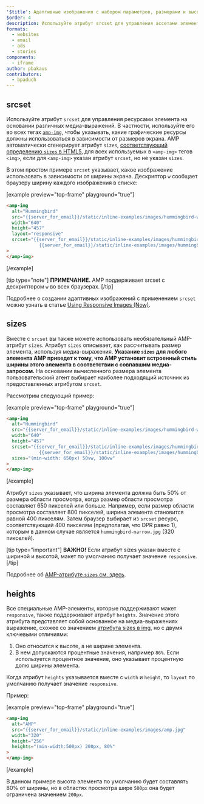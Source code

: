 ```yaml
---
'$title': Адаптивные изображения с набором параметров, размерами и высотой
$order: 4
description: Используйте атрибут srcset для управления ассетами элемента на основании различных медиа-выражений. В частности, используйте его для всех тегов amp-img, чтобы указывать, какие...
formats:
  - websites
  - email
  - ads
  - stories
components:
  - iframe
author: pbakaus
contributors:
  - bpaduch
---
```


## srcset

Используйте атрибут `srcset` для управления ресурсами элемента на основании различных медиа-выражений. В частности, используйте его во всех тегах [`amp-img`](../../../../documentation/components/reference/amp-img.md), чтобы указывать, какие графические ресурсы должны использоваться в зависимости от размеров экрана. AMP автоматически сгенерирует атрибут `sizes`, <a href="https://developer.mozilla.org/en-US/docs/Web/HTML/Element/img" data-md-type="link">соответствующий определению `sizes` в HTML5</a>, для всех используемых в `<amp-img>` тегов `<img>`, если для `<amp-img>` указан атрибут `srcset`, но не указан `sizes`.

В этом простом примере `srcset` указывает, какое изображение использовать в зависимости от ширины экрана. Дескриптор `w` сообщает браузеру ширину каждого изображения в списке:

[example preview="top-frame" playground="true"]

```html
<amp-img
  alt="Hummingbird"
  src="{{server_for_email}}/static/inline-examples/images/hummingbird-wide.jpg"
  width="640"
  height="457"
  layout="responsive"
  srcset="{{server_for_email}}/static/inline-examples/images/hummingbird-wide.jpg 640w,
            {{server_for_email}}/static/inline-examples/images/hummingbird-narrow.jpg 320w"
>
</amp-img>
```

[/example]

[tip type="note"] **ПРИМЕЧАНИЕ.** AMP поддерживает srcset с дескриптором `w` во всех браузерах. [/tip]

Подробнее о создании адаптивных изображений с применением `srcset` можно узнать в статье [Using Responsive Images (Now)](http://alistapart.com/article/using-responsive-images-now).

## sizes

Вместе с `srcset` вы также можете использовать необязательный AMP-атрибут `sizes`. Атрибут `sizes` описывает, как рассчитывать размер элемента, используя медиа-выражения. <strong data-md-type="raw_html">Указание `sizes` для любого элемента AMP приведет к тому, что AMP установит встроенный стиль ширины этого элемента в соответствии с совпавшим медиа-запросом.</strong> На основании вычисленного размера элемента пользовательский агент выбирает наиболее подходящий источник из предоставленных атрибутом `srcset`.

Рассмотрим следующий пример:

[example preview="top-frame" playground="true"]

```html
<amp-img
  alt="Hummingbird"
  src="{{server_for_email}}/static/inline-examples/images/hummingbird-wide.jpg"
  width="640"
  height="457"
  srcset="{{server_for_email}}/static/inline-examples/images/hummingbird-wide.jpg 640w,
            {{server_for_email}}/static/inline-examples/images/hummingbird-narrow.jpg 320w"
  sizes="(min-width: 650px) 50vw, 100vw"
>
</amp-img>
```

[/example]

Атрибут `sizes` указывает, что ширина элемента должна быть 50% от размера области просмотра, когда размер области просмотра составляет 650 пикселей или больше. Например, если размер области просмотра составляет 800 пикселей, ширина элемента становится равной 400 пикселям. Затем браузер выбирает из `srcset` ресурс, соответствующий 400 пикселям (предполагая, что DPR равно 1), которым в данном случае является `hummingbird-narrow.jpg` (320 пикселей).

[tip type="important"] **ВАЖНО!** Eсли атрибут sizes указан вместе с шириной и высотой, макет по умолчанию получает значение `responsive`. [/tip]

Подробнее об [AMP-атрибуте `sizes` см. здесь](../../../../documentation/guides-and-tutorials/learn/common_attributes.md).

## heights

Все специальные AMP-элементы, которые поддерживают макет `responsive`, также поддерживают атрибут `heights`. Значение этого атрибута представляет собой основанное на медиа-выражениях выражение, схожее со значением [атрибута sizes в img](https://developer.mozilla.org/en-US/docs/Web/HTML/Element/img), но с двумя ключевыми отличиями:

1. Оно относится к высоте, а не ширине элемента.
2. В нем допускаются процентные значения, например `86%`. Если используется процентное значение, оно указывает процентную долю ширины элемента.

Когда атрибут `heights` указывается вместе с `width` и `height`, то `layout` по умолчанию получает значение `responsive`.

Пример:

[example preview="top-frame" playground="true"]

```html
<amp-img
  alt="AMP"
  src="{{server_for_email}}/static/inline-examples/images/amp.jpg"
  width="320"
  height="256"
  heights="(min-width:500px) 200px, 80%"
>
</amp-img>
```

[/example]

В данном примере высота элемента по умолчанию будет составлять 80% от ширины, но в областях просмотра шире `500px` она будет ограничена значением `200px`.
